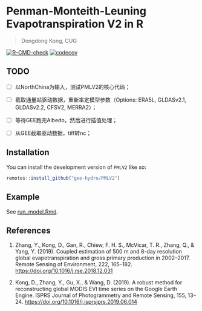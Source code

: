 
# Penman-Monteith-Leuning Evapotranspiration V2 in R

> Dongdong Kong, CUG

<!-- badges: start -->
[![R-CMD-check](https://github.com/gee-hydro/pml_california/actions/workflows/R-CMD-check.yaml/badge.svg)](https://github.com/gee-hydro/pml_california/actions/workflows/R-CMD-check.yaml)
[![codecov](https://codecov.io/gh/gee-hydro/pml_california/branch/master/graph/badge.svg)](https://app.codecov.io/gh/gee-hydro/pml_california)
<!-- [![CRAN](http://www.r-pkg.org/badges/version/PMLV2)](https://cran.r-project.org/package=PMLV2) -->
<!-- [![total](http://cranlogs.r-pkg.org/badges/grand-total/PMLV2)](https://www.rpackages.io/package/PMLV2) -->
<!-- [![monthly](http://cranlogs.r-pkg.org/badges/PMLV2)](https://www.rpackages.io/package/PMLV2) -->
<!-- badges: end -->


## TODO

- [ ] 以NorthChina为输入，测试PMLV2的核心代码；

- [ ] 截取通量站驱动数据，重新率定模型参数（Options: ERA5L, GLDASv2.1, GLDASv2.2, CFSV2, MERRA2）；
  
- [ ] 等待GEE跑完Albedo，然后进行插值处理；

- [ ] 从GEE截取驱动数据，tiff转nc；


## Installation

You can install the development version of `PMLV2` like so:

``` r
remotes::install_github("gee-hydro/PMLV2")
```

## Example

See [run_model.Rmd](scripts/case1_NorthChina/run_model.Rmd).


## References

1. Zhang, Y., Kong, D., Gan, R., Chiew, F. H. S., McVicar, T. R., Zhang, Q., & Yang, Y. (2019). Coupled estimation of 500 m and 8-day resolution global evapotranspiration and gross primary production in 2002–2017. Remote Sensing of Environment, 222, 165–182. <https://doi.org/10.1016/j.rse.2018.12.031>

2. Kong, D., Zhang, Y., Gu, X., & Wang, D. (2019). A robust method for reconstructing global MODIS EVI time series on the Google Earth Engine. ISPRS Journal of Photogrammetry and Remote Sensing, 155, 13–24. <https://doi.org/10.1016/j.isprsjprs.2019.06.014>
